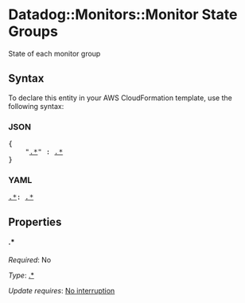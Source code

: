 # Datadog::Monitors::Monitor State Groups

State of each monitor group

## Syntax

To declare this entity in your AWS CloudFormation template, use the following syntax:

### JSON

<pre>
{
    "<a href="#.*" title=".*">.*</a>" : <i><a href="state-groups-.*.md">.*</a></i>
}
</pre>

### YAML

<pre>
<a href="#.*" title=".*">.*</a>: <i><a href="state-groups-.*.md">.*</a></i>
</pre>

## Properties

#### \.*

_Required_: No

_Type_: <a href="state-groups-.*.md">.*</a>

_Update requires_: [No interruption](https://docs.aws.amazon.com/AWSCloudFormation/latest/UserGuide/using-cfn-updating-stacks-update-behaviors.html#update-no-interrupt)

